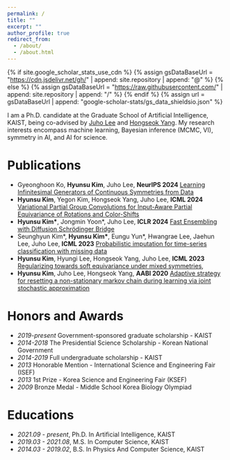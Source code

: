 ```yaml
---
permalink: /
title: ""
excerpt: ""
author_profile: true
redirect_from: 
  - /about/
  - /about.html
---
```


{% if site.google_scholar_stats_use_cdn %}
{% assign gsDataBaseUrl = "https://cdn.jsdelivr.net/gh/" | append: site.repository | append: "@" %}
{% else %}
{% assign gsDataBaseUrl = "https://raw.githubusercontent.com/" | append: site.repository | append: "/" %}
{% endif %}
{% assign url = gsDataBaseUrl | append: "google-scholar-stats/gs_data_shieldsio.json" %}

<span class='anchor' id='about-me'></span>

I am a Ph.D. candidate at the Graduate School of Artificial Intelligence, KAIST, being co-advised by [Juho Lee](https://juho-lee.github.io/) and [Hongseok Yang](https://sites.google.com/view/hongseokyang/home). My research interests encompass machine learning, Bayesian inference (MCMC, VI), symmetry in AI, and AI for science.

# Publications 

- Gyeonghoon Ko, **Hyunsu Kim**, Juho Lee, **NeurIPS 2024** [Learning Infinitesimal Generators of Continuous Symmetries from Data](https://neurips.cc/Conferences/2024)
- **Hyunsu Kim**, Yegon Kim, Hongseok Yang, Juho Lee, **ICML 2024** [Variational Partial Group Convolutions for Input-Aware Partial Equivariance of Rotations and Color-Shifts](https://arxiv.org/abs/2407.04271)
- **Hyunsu Kim\***, Jongmin Yoon\*, Juho Lee, **ICLR 2024** [Fast Ensembling with Diffusion Schrödinger Bridge](https://arxiv.org/abs/2404.15814)
- Seunghyun Kim\*, **Hyunsu Kim\***, Eungu Yun\*, Hwangrae Lee, Jaehun Lee, Juho Lee, **ICML 2023** [Probabilistic imputation for time-series classification with missing data](https://arxiv.org/abs/2308.06738)
- **Hyunsu Kim**, Hyungi Lee, Hongseok Yang, Juho Lee, **ICML 2023** [Regularizing towards soft equivariance under mixed symmetries](https://arxiv.org/abs/2306.00356),
- **Hyunsu Kim**, Juho Lee, Hongseok Yang, **AABI 2020** [Adaptive strategy for resetting a non-stationary markov chain during learning via joint stochastic approximation](https://openreview.net/pdf?id=fuHh4CC3-5Z)

# Honors and Awards
- *2019-present* Government-sponsored graduate scholarship - KAIST
- *2014-2018* The Presidential Science Scholarship - Korean National Government
- *2014-2019* Full undergraduate scholarship - KAIST
- *2013* Honorable Mention - International Science and Engineering Fair (ISEF)
- *2013* 1st Prize - Korea Science and Engineering Fair (KSEF) 
- *2009* Bronze Medal - Middle School Korea Biology Olympiad

# Educations
- *2021.09 - present*, Ph.D. In Artificial Intelligence, KAIST
- *2019.03 - 2021.08*, M.S. In Computer Science, KAIST
- *2014.03 - 2019.02*, B.S. In Physics And Computer Science, KAIST